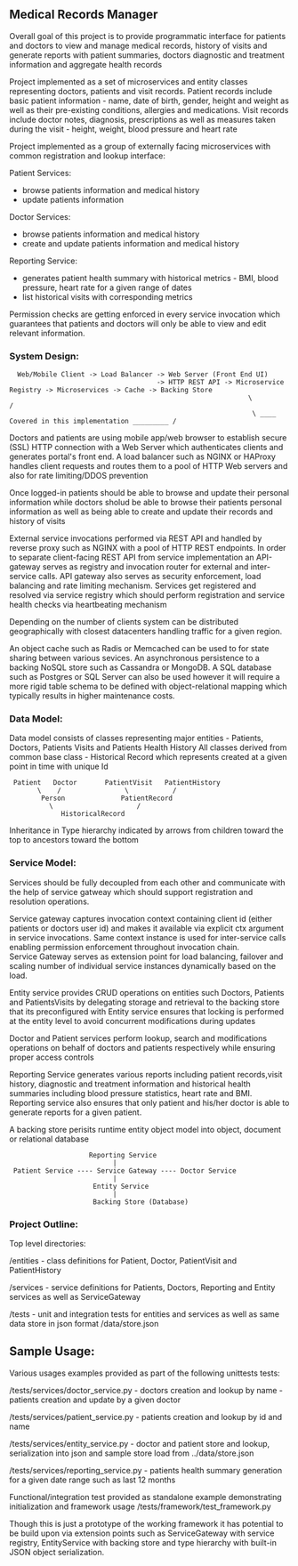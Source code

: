 ## Medical Records Manager

Overall goal of this project is to provide programmatic interface for patients and doctors to view and manage medical
records, history of visits and generate reports with patient summaries, doctors diagnostic and treatment information and
aggregate health records

Project implemented as a set of microservices and entity classes representing doctors, patients and visit records.
Patient records include basic patient information - name, date of birth, gender, height and weight as well as their
pre-existing conditions, allergies and medications. Visit records include doctor notes, diagnosis, prescriptions as well
as measures taken during the visit - height, weight, blood pressure and heart rate

Project implemented as a group of externally facing microservices with common registration and lookup interface:

Patient Services:

- browse patients information and medical history
- update patients information

Doctor Services:

- browse patients information and medical history
- create and update patients information and medical history

Reporting Service:

- generates patient health summary with historical metrics - BMI, blood pressure, heart rate for a given range of dates
- list historical visits with corresponding metrics

Permission checks are getting enforced in every service invocation which guarantees that patients and doctors will only
be able to view and edit relevant information.

### System Design:

      Web/Mobile Client -> Load Balancer -> Web Server (Front End UI)
                                         -> HTTP REST API -> Microservice Registry -> Microservices -> Cache -> Backing Store
                                                                \                                                    /
                                                                 \ ____    Covered in this implementation _________ /

Doctors and patients are using mobile app/web browser to establish secure (SSL) HTTP connection with a Web Server which
authenticates clients and generates portal's front end. A load balancer such as NGINX or HAProxy handles client requests
and routes them to a pool of HTTP Web servers and also for rate limiting/DDOS prevention

Once logged-in patients should be able to browse and update their personal information while doctors sholud be able to
browse their patients personal information as well as being able to create and update their records and history of
visits

External service invocations performed via REST API and handled by reverse proxy such as NGINX with a pool of HTTP REST
endpoints. In order to separate client-facing REST API from service implementation an API-gateway serves as registry and
invocation router for external and inter-service calls. API gateway also serves as security enforcement, load balancing
and rate limiting mechanism. Services get registered and resolved via service registry which should perform registration
and service health checks via heartbeating mechanism

Depending on the number of clients system can be distributed geographically with closest datacenters handling traffic
for a given region.

An object cache such as Radis or Memcached can be used to for state sharing between various sevices. An asynchronous
persistence to a backing NoSQL store such as Cassandra or MongoDB. A SQL database such as Postgres or SQL Server can
also be used however it will require a more rigid table schema to be defined with object-relational mapping which
typically results in higher maintenance costs.

### Data Model:

Data model consists of classes representing major entities - Patients, Doctors, Patients Visits and Patients Health
History All classes derived from common base class - Historical Record which represents created at a given point in time
with unique Id

     Patient   Doctor       PatientVisit   PatientHistory
           \    /                \           /
            Person              PatientRecord
              \                     /
                 HistoricalRecord

Inheritance in Type hierarchy indicated by arrows from children toward the top to ancestors toward the bottom

### Service Model:

Services should be fully decoupled from each other and communicate with the help of service gatweay which should support
registration and resolution operations.

Service gateway captures invocation context containing client id (either patients or doctors user id) and makes it
available via explicit ctx argument in service invocations. Same context instance is used for inter-service calls
enabling permission enforcement throughout invocation chain.   
Service Gateway serves as extension point for load balancing, failover and scaling number of individual service
instances dynamically based on the load.

Entity service provides CRUD operations on entities such Doctors, Patients and PatientsVisits by delegating storage and
retrieval to the backing store that its preconfigured with Entity service ensures that locking is performed at the
entity level to avoid concurrent modifications during updates

Doctor and Patient services perform lookup, search and modifications operations on behalf of doctors and patients
respectively while ensuring proper access controls

Reporting Service generates various reports including patient records,visit history, diagnostic and treatment
information and historical health summaries including blood pressure statistics, heart rate and BMI. Reporting service
also ensures that only patient and his/her doctor is able to generate reports for a given patient.

A backing store perisits runtime entity object model into object, document or relational database

                        Reporting Service
                              |
     Patient Service ---- Service Gateway ---- Doctor Service
                              |
                         Entity Service  
                              |
                         Backing Store (Database)

### Project Outline:

Top level directories:

/entities - class definitions for Patient, Doctor, PatientVisit and PatientHistory

/services - service definitions for Patients, Doctors, Reporting and Entity services as well as ServiceGateway

/tests - unit and integration tests for entities and services as well as same data store in json format /data/store.json

## Sample Usage:

Various usages examples provided as part of the following unittests tests:

/tests/services/doctor_service.py - doctors creation and lookup by name - patients creation and update by a given doctor

/tests/services/patient_service.py - patients creation and lookup by id and name

/tests/services/entity_service.py - doctor and patient store and lookup, serialization into json and sample store load
from ../data/store.json

/tests/services/reporting_service.py - patients health summary generation for a given date range such as last 12 months

Functional/integration test provided as standalone example demonstrating initialization and framework usage
/tests/framework/test_framework.py

Though this is just a prototype of the working framework it has potential to be build upon via extension points such as
ServiceGateway with service registry, EntityService with backing store and type hierarchy with built-in JSON object
serialization.    